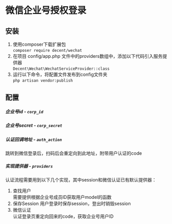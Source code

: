 # 微信企业号授权登录
## 安装
1. 使用composer下载扩展包  
  `composer require decent/wechat`
2. 在项目 config/app.php 文件中的providers数组中，添加以下代码引入服务提供器  
  `Decent\Wechat\WechatServiceProvider::class`
3. 运行以下命令，将配置文件发布到config文件夹    
  `php artisan vendor:publish`  
  
## 配置  
#####  企业号id - `corp_id`  
#####  企业号secret - `corp_secret`
#####  认证回调地址 - `auth_action`  
跳转到微信登录后，扫码后会重定向到此地址，附带用户认证的code  
#####  实现提供器 - `providers`  
认证流程需要用到以下几个实现，其中session和微信认证已有默认提供器：  
1. 查找用户  
   需要提供根据企业号成员ID获取用户model的函数
2. 保存Session
   用户登录时保存session，登出时销毁session
3. 微信认证  
   认证登录页重定向回来的code，获取企业号用户ID
